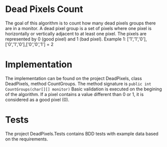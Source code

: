 # Dead Pixels Count
The goal of this algorithm is to count how many dead pixels groups there are in a monitor. A dead pixel group is a set of pixels where one pixel is horizontally or vertically adjacent to at least one pixel. The pixels are represented by 0 (good pixel) and 1 (bad pixel).
Example 1: ['1','1','0'],['0','1','0'],['0','0','1'] = 2

# Implementation
The implementation can be found on the project DeadPixels, class DeadPixels, method CountGroups. The method signature is `public int CountGroups(char[][] monitor)`
Basic validation is executed on the begining of the algorithm. If a pixel contains a value different than 0 or 1, it is considered as a good pixel (0).

# Tests
The project DeadPixels.Tests contains BDD tests with example data based on the requirements.
